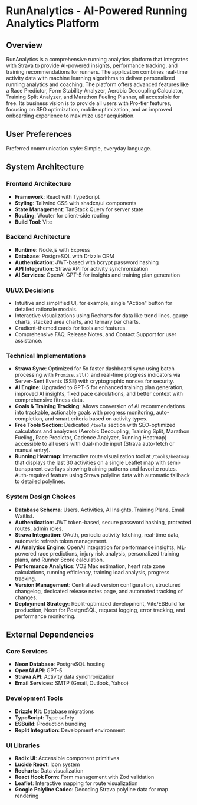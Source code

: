 # RunAnalytics - AI-Powered Running Analytics Platform

## Overview

RunAnalytics is a comprehensive running analytics platform that integrates with Strava to provide AI-powered insights, performance tracking, and training recommendations for runners. The application combines real-time activity data with machine learning algorithms to deliver personalized running analytics and coaching. The platform offers advanced features like a Race Predictor, Form Stability Analyzer, Aerobic Decoupling Calculator, Training Split Analyzer, and Marathon Fueling Planner, all accessible for free. Its business vision is to provide all users with Pro-tier features, focusing on SEO optimization, mobile optimization, and an improved onboarding experience to maximize user acquisition.

## User Preferences

Preferred communication style: Simple, everyday language.

## System Architecture

### Frontend Architecture
- **Framework**: React with TypeScript
- **Styling**: Tailwind CSS with shadcn/ui components
- **State Management**: TanStack Query for server state
- **Routing**: Wouter for client-side routing
- **Build Tool**: Vite

### Backend Architecture
- **Runtime**: Node.js with Express
- **Database**: PostgreSQL with Drizzle ORM
- **Authentication**: JWT-based with bcrypt password hashing
- **API Integration**: Strava API for activity synchronization
- **AI Services**: OpenAI GPT-5 for insights and training plan generation

### UI/UX Decisions
- Intuitive and simplified UI, for example, single "Action" button for detailed rationale modals.
- Interactive visualizations using Recharts for data like trend lines, gauge charts, stacked area charts, and ternary bar charts.
- Gradient-themed cards for tools and features.
- Comprehensive FAQ, Release Notes, and Contact Support for user assistance.

### Technical Implementations
- **Strava Sync**: Optimized for 5x faster dashboard sync using batch processing with `Promise.all()` and real-time progress indicators via Server-Sent Events (SSE) with cryptographic nonces for security.
- **AI Engine**: Upgraded to GPT-5 for enhanced training plan generation, improved AI insights, fixed pace calculations, and better context with comprehensive fitness data.
- **Goals & Training Tracking**: Allows conversion of AI recommendations into trackable, actionable goals with progress monitoring, auto-completion, and smart criteria based on activity types.
- **Free Tools Section**: Dedicated `/tools` section with SEO-optimized calculators and analyzers (Aerobic Decoupling, Training Split, Marathon Fueling, Race Predictor, Cadence Analyzer, Running Heatmap) accessible to all users with dual-mode input (Strava auto-fetch or manual entry).
- **Running Heatmap**: Interactive route visualization tool at `/tools/heatmap` that displays the last 30 activities on a single Leaflet map with semi-transparent overlays showing training patterns and favorite routes. Auth-required feature using Strava polyline data with automatic fallback to detailed polylines.

### System Design Choices
- **Database Schema**: Users, Activities, AI Insights, Training Plans, Email Waitlist.
- **Authentication**: JWT token-based, secure password hashing, protected routes, admin roles.
- **Strava Integration**: OAuth, periodic activity fetching, real-time data, automatic refresh token management.
- **AI Analytics Engine**: OpenAI integration for performance insights, ML-powered race predictions, injury risk analysis, personalized training plans, and Runner Score calculation.
- **Performance Analytics**: VO2 Max estimation, heart rate zone calculations, running efficiency, training load analysis, progress tracking.
- **Version Management**: Centralized version configuration, structured changelog, dedicated release notes page, and automated tracking of changes.
- **Deployment Strategy**: Replit-optimized development, Vite/ESBuild for production, Neon for PostgreSQL, request logging, error tracking, and performance monitoring.

## External Dependencies

### Core Services
- **Neon Database**: PostgreSQL hosting
- **OpenAI API**: GPT-5
- **Strava API**: Activity data synchronization
- **Email Services**: SMTP (Gmail, Outlook, Yahoo)

### Development Tools
- **Drizzle Kit**: Database migrations
- **TypeScript**: Type safety
- **ESBuild**: Production bundling
- **Replit Integration**: Development environment

### UI Libraries
- **Radix UI**: Accessible component primitives
- **Lucide React**: Icon system
- **Recharts**: Data visualization
- **React Hook Form**: Form management with Zod validation
- **Leaflet**: Interactive mapping for route visualization
- **Google Polyline Codec**: Decoding Strava polyline data for map rendering